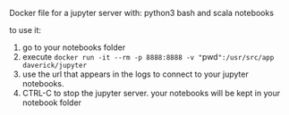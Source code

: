 Docker file for a jupyter server with: python3 bash and scala notebooks

to use it:
1. go to your notebooks folder
2. execute `docker run -it --rm -p 8888:8888 -v "`pwd`":/usr/src/app daverick/jupyter`
3. use the url that appears in the logs to connect to your jupyter notebooks. 
4. CTRL-C to stop the jupyter server. your notebooks will be kept in your notebook folder
